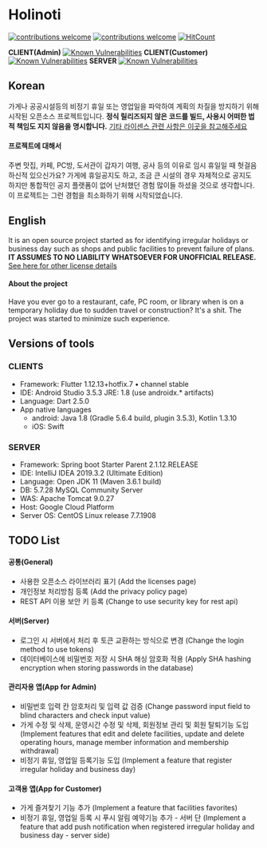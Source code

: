 # Holinoti
[![contributions welcome](https://img.shields.io/badge/contributions-welcome-brightgreen.svg?style=flat)](https://github.com/dwyl/esta/issues) 
[![contributions welcome](https://img.shields.io/badge/platform-flutter%7Cspring_boot-blue)](https://github.com/NeoMindStd/HoliNoti) 
[![HitCount](http://hits.dwyl.io/NeoMindStd/Holinoti.svg)](http://hits.dwyl.io/NeoMindStd/Holinoti)

**CLIENT(Admin)** [![Known Vulnerabilities](https://snyk.io/test/github/NeoMindStd/Holinoti/badge.svg?targetFile=holinoti_admin/android/app/build.gradle)](https://snyk.io/test/github/NeoMindStd/Holinoti?targetFile=holinoti_admin/android/app/build.gradle) 
**CLIENT(Customer)** [![Known Vulnerabilities](https://snyk.io/test/github/NeoMindStd/Holinoti/badge.svg?targetFile=holinoti_customer/android/app/build.gradle)](https://snyk.io/test/github/NeoMindStd/Holinoti?targetFile=holinoti_customer/android/app/build.gradle) 
**SERVER** [![Known Vulnerabilities](https://snyk.io/test/github/NeoMindStd/Holinoti/badge.svg?targetFile=holinoti_server/pom.xml)](https://snyk.io/test/github/NeoMindStd/Holinoti?targetFile=holinoti_server/pom.xml) 

## Korean
가게나 공공시설등의 비정기 휴일 또는 영업일을 파악하여 계획의 차질을 방지하기 위해 시작된 오픈소스 프로젝트입니다.
**정식 릴리즈되지 않은 코드를 빌드, 사용시 어떠한 법적 책임도 지지 않음을 명시합니다.**
[기타 라이센스 관련 사항은 이곳을 참고해주세요](https://github.com/NeoMindStd/Holinoti/blob/master/LICENSE)
#### 프로젝트에 대해서
주변 맛집, 카페, PC방, 도서관이 갑자기 여행, 공사 등의 이유로 임시 휴일일 때 헛걸음 하신적 있으신가요?
가게에 휴일공지도 하고, 조금 큰 시설의 경우 자체적으로 공지도 하지만 통합적인 공지 플랫폼이 없어 난처했던 경험 많이들 하셨을 것으로 생각합니다.
이 프로젝트는 그런 경험을 최소화하기 위해 시작되었습니다.

## English
It is an open source project started as for identifying irregular holidays or business day such as shops and public facilities to prevent failure of plans.
**IT ASSUMES TO NO LIABILITY WHATSOEVER FOR UNOFFICIAL RELEASE.**
[See here for other license details](https://github.com/NeoMindStd/Holinoti/blob/master/LICENSE)
#### About the project
Have you ever go to a restaurant, cafe, PC room, or library when is on a temporary holiday due to sudden travel or construction?
It's a shit.
The project was started to minimize such experience.

## Versions of tools

### CLIENTS
- Framework: Flutter 1.12.13+hotfix.7 • channel stable
- IDE: Android Studio 3.5.3 JRE: 1.8 (use androidx.* artifacts) 
- Language: Dart 2.5.0
- App native languages
  * android: Java 1.8 (Gradle 5.6.4 build, plugin 3.5.3), Kotlin 1.3.10
  * iOS: Swift

### SERVER 
- Framework: Spring boot Starter Parent 2.1.12.RELEASE
- IDE: IntelliJ IDEA 2019.3.2 (Ultimate Edition) 
- Language: Open JDK 11 (Maven 3.6.1 build)
- DB: 5.7.28 MySQL Community Server
- WAS: Apache Tomcat 9.0.27
- Host: Google Cloud Platform
- Server OS: CentOS Linux release 7.7.1908

## TODO List
#### 공통(General)
- 사용한 오픈소스 라이브러리 표기 (Add the licenses page)
- 개인정보 처리방침 등록 (Add the privacy policy page)
- REST API 이용 보안 키 등록 (Change to use security key for rest api)

#### 서버(Server)
- 로그인 시 서버에서 처리 후 토큰 교환하는 방식으로 변경 (Change the login method to use tokens)
- 데이터베이스에 비밀번호 저장 시 SHA 해싱 암호화 적용 (Apply SHA hashing encryption when storing passwords in the database)

#### 관리자용 앱(App for Admin)
- 비밀번호 입력 칸 암호처리 및 입력 값 검증 (Change password input field to blind characters and check input value)
- 가게 수정 및 삭제, 운영시간 수정 및 삭제, 회원정보 관리 및 회원 탈퇴기능 도입 (Implement features that edit and delete facilities, update and delete operating hours, manage member information and membership withdrawal)
- 비정기 휴일, 영업일 등록기능 도입 (Implement a feature that register irregular holiday and business day)

#### 고객용 앱(App for Customer)
- 가게 즐겨찾기 기능 추가 (Implement a feature that facilities favorites)
- 비정기 휴일, 영업일 등록 시 푸시 알림 예약기능 추가 - 서버 단 (Implement a feature that add push notification when registered irregular holiday and business day - server side)
